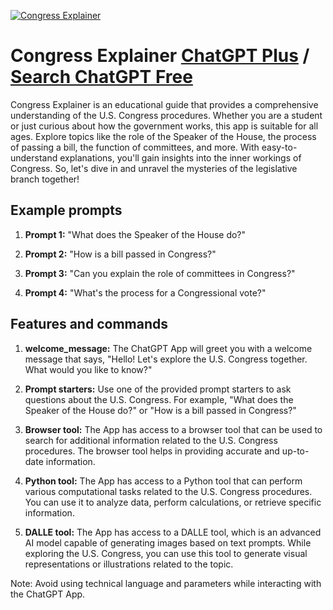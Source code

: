 
[![Congress Explainer](https://files.oaiusercontent.com/file-Tws7fedPuxBoT866IRvs3MUZ?se=2123-10-18T04%3A01%3A32Z&sp=r&sv=2021-08-06&sr=b&rscc=max-age%3D31536000%2C%20immutable&rscd=attachment%3B%20filename%3Dced17b2a-2197-402d-8b37-8b796b48a30e.png&sig=v/jGO/k8o0/C8tDPF3OHJhHDyyR/zqoAbUGHa1lfz/A%3D)](https://chat.openai.com/g/g-KnIxMyeEt-congress-explainer)

# Congress Explainer [ChatGPT Plus](https://chat.openai.com/g/g-KnIxMyeEt-congress-explainer) / [Search ChatGPT Free](https://gptcall.net/index.html#/?search=Congress%20Explainer)

Congress Explainer is an educational guide that provides a comprehensive understanding of the U.S. Congress procedures. Whether you are a student or just curious about how the government works, this app is suitable for all ages. Explore topics like the role of the Speaker of the House, the process of passing a bill, the function of committees, and more. With easy-to-understand explanations, you'll gain insights into the inner workings of Congress. So, let's dive in and unravel the mysteries of the legislative branch together!

## Example prompts

1. **Prompt 1:** "What does the Speaker of the House do?"

2. **Prompt 2:** "How is a bill passed in Congress?"

3. **Prompt 3:** "Can you explain the role of committees in Congress?"

4. **Prompt 4:** "What's the process for a Congressional vote?"

## Features and commands

1. **welcome_message:** The ChatGPT App will greet you with a welcome message that says, "Hello! Let's explore the U.S. Congress together. What would you like to know?"

2. **Prompt starters:** Use one of the provided prompt starters to ask questions about the U.S. Congress. For example, "What does the Speaker of the House do?" or "How is a bill passed in Congress?"

3. **Browser tool:** The App has access to a browser tool that can be used to search for additional information related to the U.S. Congress procedures. The browser tool helps in providing accurate and up-to-date information.

4. **Python tool:** The App has access to a Python tool that can perform various computational tasks related to the U.S. Congress procedures. You can use it to analyze data, perform calculations, or retrieve specific information.

5. **DALLE tool:** The App has access to a DALLE tool, which is an advanced AI model capable of generating images based on text prompts. While exploring the U.S. Congress, you can use this tool to generate visual representations or illustrations related to the topic.

Note: Avoid using technical language and parameters while interacting with the ChatGPT App.


